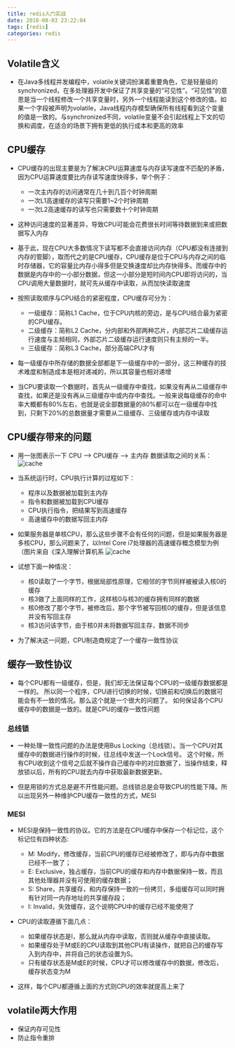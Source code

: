 ```yaml
---
title: redis入门实战
date: 2018-08-03 23:22:04
tags: [redis]
categories: redis
---
```


## Volatile含义

  - 在Java多线程并发编程中，volatile关键词扮演着重要角色，它是轻量级的synchronized，在多处理器开发中保证了共享变量的“可见性”。“可见性”的意思是当一个线程修改一个共享变量时，另外一个线程能读到这个修改的值。如果一个字段被声明为volatile，Java线程内存模型确保所有线程看到这个变量的值是一致的。与synchronized不同，volatile变量不会引起线程上下文的切换和调度，在适合的场景下拥有更低的执行成本和更高的效率
  

## CPU缓存
   - CPU缓存的出现主要是为了解决CPU运算速度与内存读写速度不匹配的矛盾，因为CPU运算速度要比内存读写速度快得多，举个例子：
     - 一次主内存的访问通常在几十到几百个时钟周期
     - 一次L1高速缓存的读写只需要1~2个时钟周期
     - 一次L2高速缓存的读写也只需要数十个时钟周期
   - 这种访问速度的显著差异，导致CPU可能会花费很长时间等待数据到来或把数据写入内存
   
   - 基于此，现在CPU大多数情况下读写都不会直接访问内存（CPU都没有连接到内存的管脚），取而代之的是CPU缓存，CPU缓存是位于CPU与内存之间的临时存储器，它的容量比内存小得多但是交换速度却比内存快得多。而缓存中的数据是内存中的一小部分数据，但这一小部分是短时间内CPU即将访问的，当CPU调用大量数据时，就可先从缓存中读取，从而加快读取速度
   
   - 按照读取顺序与CPU结合的紧密程度，CPU缓存可分为：
     - 一级缓存：简称L1 Cache，位于CPU内核的旁边，是与CPU结合最为紧密的CPU缓存。
     - 二级缓存：简称L2 Cache，分内部和外部两种芯片，内部芯片二级缓存运行速度与主频相同，外部芯片二级缓存运行速度则只有主频的一半。
     - 三级缓存：简称L3 Cache，部分高端CPU才有
     
   - 每一级缓存中所存储的数据全部都是下一级缓存中的一部分，这三种缓存的技术难度和制造成本是相对递减的，所以其容量也相对递增  
   
   - 当CPU要读取一个数据时，首先从一级缓存中查找，如果没有再从二级缓存中查找，如果还是没有再从三级缓存中或内存中查找。一般来说每级缓存的命中率大概都有80%左右，也就是说全部数据量的80%都可以在一级缓存中找到，只剩下20%的总数据量才需要从二级缓存、三级缓存或内存中读取
 
## CPU缓存带来的问题
   - 用一张图表示一下 CPU –> CPU缓存 –> 主内存 数据读取之间的关系：
   ![cache](cpu1.png "Optional title")  
   - 当系统运行时，CPU执行计算的过程如下：
     - 程序以及数据被加载到主内存
     - 指令和数据被加载到CPU缓存
     - CPU执行指令，把结果写到高速缓存
     - 高速缓存中的数据写回主内存
     
   - 如果服务器是单核CPU，那么这些步骤不会有任何的问题，但是如果服务器是多核CPU，那么问题来了，以Intel Core i7处理器的高速缓存概念模型为例（图片来自《深入理解计算机系
   ![cache](cpu2.png "Optional title") 
   
   - 试想下面一种情况：
     - 核0读取了一个字节，根据局部性原理，它相邻的字节同样被被读入核0的缓存
     - 核3做了上面同样的工作，这样核0与核3的缓存拥有同样的数据
     - 核0修改了那个字节，被修改后，那个字节被写回核0的缓存，但是该信息并没有写回主存
     - 核3访问该字节，由于核0并未将数据写回主存，数据不同步
     
   - 为了解决这一问题，CPU制造商规定了一个缓存一致性协议
   
## 缓存一致性协议
   - 每个CPU都有一级缓存，但是，我们却无法保证每个CPU的一级缓存数据都是一样的。 所以同一个程序，CPU进行切换的时候，切换前和切换后的数据可能会有不一致的情况。那么这个就是一个很大的问题了。 如何保证各个CPU缓存中的数据是一致的。就是CPU的缓存一致性问题
   
### 总线锁
   - 一种处理一致性问题的办法是使用Bus Locking（总线锁）。当一个CPU对其缓存中的数据进行操作的时候，往总线中发送一个Lock信号。 这个时候，所有CPU收到这个信号之后就不操作自己缓存中的对应数据了，当操作结束，释放锁以后，所有的CPU就去内存中获取最新数据更新。
     
   - 但是用锁的方式总是避不开性能问题。总线锁总是会导致CPU的性能下降。所以出现另外一种维护CPU缓存一致性的方式，MESI   
   
### MESI
   - MESI是保持一致性的协议。它的方法是在CPU缓存中保存一个标记位，这个标记位有四种状态:
     - M: Modify，修改缓存，当前CPU的缓存已经被修改了，即与内存中数据已经不一致了；
     - E: Exclusive，独占缓存，当前CPU的缓存和内存中数据保持一致，而且其他处理器并没有可使用的缓存数据；
     - S: Share，共享缓存，和内存保持一致的一份拷贝，多组缓存可以同时拥有针对同一内存地址的共享缓存段；
     - I: Invalid，失效缓存，这个说明CPU中的缓存已经不能使用了
     
   - CPU的读取遵循下面几点：
     - 如果缓存状态是I，那么就从内存中读取，否则就从缓存中直接读取。
     - 如果缓存处于M或E的CPU读取到其他CPU有读操作，就把自己的缓存写入到内存中，并将自己的状态设置为S。
     - 只有缓存状态是M或E的时候，CPU才可以修改缓存中的数据，修改后，缓存状态变为M
     
   - 这样，每个CPU都遵循上面的方式则CPU的效率就提高上来了
   
## volatile两大作用
   - 保证内存可见性
   - 防止指令重排